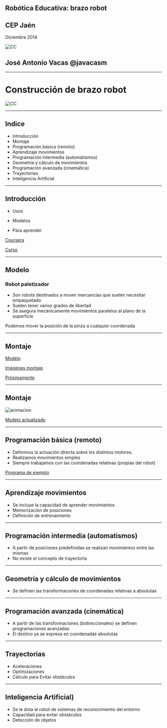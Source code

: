 <!-- background: #184bc6-->
<!-- color: #fff -->
<!-- font: centurygothic -->

## Robótica Educativa: brazo robot
## CEP Jaén              
Diciembre 2014

![CC](https://licensebuttons.net/l/by-sa/3.0/88x31.png)
## José Antonio Vacas  @javacasm

***

# Construcción de brazo robot

![CC](https://lh3.googleusercontent.com/-vszhCg3H4go/VHd7O-jB9sI/AAAAAAAAtWk/Omk6nqz6K_E/w1104-h828-no/IMG_20141127_135651.jpg)

***

## Indice

* Introducción
* Montaje
* Programación básica (remoto)
* Aprendizaje movimientos
* Programación intermedia (automatismos)
* Geometría y cálculo de movimientos
* Programación avanzada (cinemática)
* Trayectorias
* Inteligencia Artificial

***

<!-- background: #184bc6-->
<!-- color: #fff -->
<!-- font: centurygothic -->
## Introducción

* Usos

* Modelos

* Para aprender

[Coursera](https://class.coursera.org/conrob-002/wiki/GettingStarted2)

[Curso](https://sites.google.com/site/mrjoneswac/yr10-information-software-technology/robotics)

***

## Modelo

### Robot paletizador

* Son robots destinados a mover mercancías que suelen necesitar empaquetado
* Suelen tener varios grados de libertad
* Se asegura mecánicamente movimientos paralelos al plano de la superficie

Podemos mover la posición de la pinza a cualquier coordenada

***

<!-- background: #184bc6-->
<!-- color: #fff -->
<!-- font: centurygothic -->
## Montaje

[Modelo](http://www.thingiverse.com/download:700212)

[Imágenes montaje](https://plus.google.com/photos/+JoseAntonioVacasMartinez/albums/6104532387156704385/6086468918652827330?authkey)

[Próximamente](https://plus.google.com/photos/+JoseAntonioVacasMartinez/albums/6104537620024206273?authkey=CLj5-ZeNrcTCCQ)

***

<!-- background: #184bc6-->
<!-- color: #fff -->
<!-- font: centurygothic -->
## Montaje

![animacion](http://www.wired.com/images_blogs/design/2014/02/assembly.gif)

[Modelo actualizado](http://blog.ufactory.cc/assembly-diagram-of-uarm/)

***

<!-- background: #184bc6-->
<!-- color: #fff -->
<!-- font: centurygothic -->
## Programación básica (remoto)

* Definimos la actuación directa sobre los distintos motores.
* Realizamos movimientos simples
* Siempre trabajamos con las coordenadas relativas (propias del robot)

[Programa de ejemplo](http://www.thingiverse.com/download:700213)

***

## Aprendizaje movimientos

* Se incluye la capacidad de aprender movimientos
* Memorización de posiciones
* Definición de entrenamiento

***

## Programación intermedia (automatismos)

* A partir de posiciones predefinidas se realizan movimientos entre las mismas
* No existe el concepto de trayectoria

***

## Geometría y cálculo de movimientos

* Se definen las transformaciones de coordenadas relativas a absolutas

***

## Programación avanzada (cinemática)

* A partir de las transformaciones (bidireccionales) se definen programaciones avanzadas
* El destino ya se expresa en coordenadas absolutas

***

## Trayectorias

* Aceleraciones
* Optimizaciones
* Cálculo para Evitar obstáculos

***

<!-- background: #184bc6-->
<!-- color: #fff -->
<!-- font: centurygothic -->
## Inteligencia Artificial)

* Se le dota al robot de sistemas de reconocimiento del entorno 
* Capacidad para evitar obstáculos
* Detección de objetos